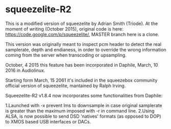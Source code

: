 # squeezelite-R2

This is a modified version of squeezelite by Adrian Smith (Triode). 
At the moment of writing (October 2015), original code is here: https://code.google.com/p/squeezelite/, MASTER branch here is a clone.

This version was originally meant to inspect pcm header to detect the real samplerate, depth and endianess, in order to override the wrong information coming from the server when transcoding or upsampling.

October, 4 2015 this feature has been incorporated in Daphile, March,  10 2016 in Audiolinux.

Starting form March, 15 2061 it's included in the squeezebox community official version of squeezelite, mantained by Ralph Irving.

Squeezelite-R2 v1.8.4 now incorporates some functionalities from Daphile: 

1.Launched with -x prevent lms to downsample in case original samplerate is greater than the maximum imposed with -r in command line. 
2.Using ALSA, is now possible to send DSD 'natives' formats (as opposed to DOP) to XMOS based USB interfaces or DACs.

